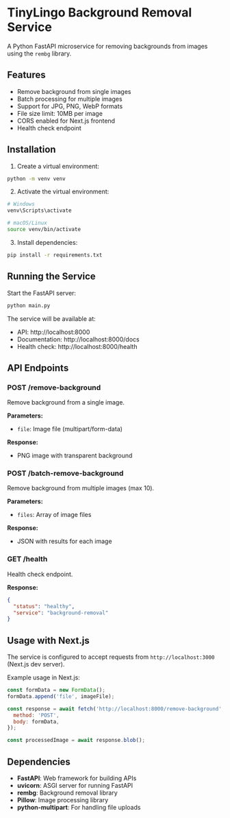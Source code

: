 # TinyLingo Background Removal Service

A Python FastAPI microservice for removing backgrounds from images using the `rembg` library.

## Features

- Remove background from single images
- Batch processing for multiple images
- Support for JPG, PNG, WebP formats
- File size limit: 10MB per image
- CORS enabled for Next.js frontend
- Health check endpoint

## Installation

1. Create a virtual environment:
```bash
python -m venv venv
```

2. Activate the virtual environment:
```bash
# Windows
venv\Scripts\activate

# macOS/Linux
source venv/bin/activate
```

3. Install dependencies:
```bash
pip install -r requirements.txt
```

## Running the Service

Start the FastAPI server:
```bash
python main.py
```

The service will be available at:
- API: http://localhost:8000
- Documentation: http://localhost:8000/docs
- Health check: http://localhost:8000/health

## API Endpoints

### POST /remove-background
Remove background from a single image.

**Parameters:**
- `file`: Image file (multipart/form-data)

**Response:**
- PNG image with transparent background

### POST /batch-remove-background
Remove background from multiple images (max 10).

**Parameters:**
- `files`: Array of image files

**Response:**
- JSON with results for each image

### GET /health
Health check endpoint.

**Response:**
```json
{
  "status": "healthy",
  "service": "background-removal"
}
```

## Usage with Next.js

The service is configured to accept requests from `http://localhost:3000` (Next.js dev server).

Example usage in Next.js:
```javascript
const formData = new FormData();
formData.append('file', imageFile);

const response = await fetch('http://localhost:8000/remove-background', {
  method: 'POST',
  body: formData,
});

const processedImage = await response.blob();
```

## Dependencies

- **FastAPI**: Web framework for building APIs
- **uvicorn**: ASGI server for running FastAPI
- **rembg**: Background removal library
- **Pillow**: Image processing library
- **python-multipart**: For handling file uploads